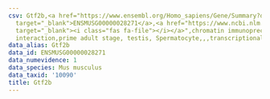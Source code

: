 ```yaml
---
csv: Gtf2b,<a href="https://www.ensembl.org/Homo_sapiens/Gene/Summary?db=core;g=ENSMUSG00000028271"
  target="_blank">ENSMUSG00000028271</a>,<a href="https://www.ncbi.nlm.nih.gov/pubmed/25450459"
  target="_blank"><i class="fas fa-file"></i></a>",chromatin immunoprecipitation assay,direct
  interaction,prime adult stage, testis, Spermatocyte,,,transcriptional regulation,
data_alias: Gtf2b
data_id: ENSMUSG00000028271
data_numevidence: 1
data_species: Mus musculus
data_taxid: '10090'
title: Gtf2b
---
```

